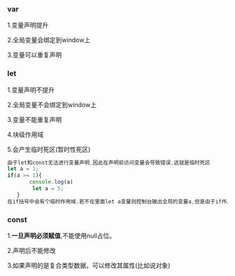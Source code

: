 ### var

1.变量声明提升

2.全局变量会绑定到window上

3.变量可以重复声明



### let

1.变量声明不提升

2.全局变量不会绑定到window上

3.变量不能重复声明

4.块级作用域

5.会产生临时死区(暂时性死区)

```js
由于let和const无法进行变量声明,因此在声明前访问变量会导致错误,这就是临时死区
let a = 1;
if(a >= 1){
       console.log(a)
    	let a = 5;
   }
在if括号中会有个临时作用域,若不在里面let a变量则控制台输出全局的变量a,但是由于if作用域中变量声明前访问量a变量,并且定义了let a,无法继续向上层作用域访问a,所以报错
```





### const

1.**一旦声明必须赋值**,不能使用null占位。

2.声明后不能修改　

3.如果声明的是复合类型数据，可以修改其属性(比如说对象)